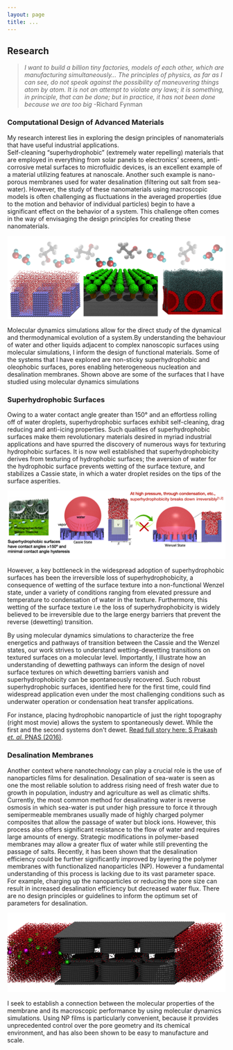 ```yaml
---
layout: page
title: ...
---
```

## Research

>_I want to build a billion tiny factories, models of each other, which are manufacturing simultaneously… The principles of physics, as far as I can see, do not speak against the possibility of maneuvering things atom by atom. It is not an attempt to violate any laws; it is something, in principle, that can be done; but in practice, it has not been done because we are too big_ 
-Richard Fynman

### Computational Design of Advanced Materials


My research interest lies in exploring the design principles of nanomaterials that have useful industrial applications.   
Self-cleaning “superhydrophobic” (extremely water repelling) materials that are employed in everything from solar panels to electronics’
screens, anti-corrosive metal surfaces to microfluidic devices, is an excellent example of a material utilizing features at nanoscale.
Another such example is nano-porous membranes used for water desalination (filtering out salt from sea-water). 
However, the study of these nanomaterials using macroscopic models is often challenging as fluctuations in the averaged properties 
(due to the motion and behavior of individual particles) begin to have a significant effect on the behavior of a system. 
This challenge often comes in the way of envisaging the design principles for creating these nanomaterials. 

![Nanotextured Surfaces](/img/image_surf.png)

Molecular dynamics simulations allow for the direct study of the dynamical and thermodynamical evolution of a system.By understanding the behaviour of water and other liquids adjacent to complex nanoscopic surfaces using molecular simulations, I inform the design of functional materials. Some of the systems that I have explored are non-sticky superhydrophobic and oleophobic surfaces, pores enabling heterogeneous nucleation and desalination membranes. Shown above are some of the surfaces that I have studied using molecular dynamics simulations


### Superhydrophobic Surfaces
Owing to a water contact angle greater than 150° and an effortless rolling off of water droplets, 
superhydrophobic surfaces exhibit self-cleaning, drag reducing and anti-icing properties. 
Such qualities of superhydrophobic surfaces make them revolutionary materials desired in myriad industrial 
applications and have spurred the discovery of numerous ways for texturing hydrophobic surfaces. 
It is now well established that superhydrophobicity derives from texturing of hydrophobic surfaces; 
the aversion of water for the hydrophobic surface prevents wetting of the surface texture, and stabilizes a Cassie state, 
in which a water droplet resides on the tips of the surface asperities.

![Superhydrophobic Surfaces](/img/Image_superhyd.png)


However, a key bottleneck in the widespread adoption of superhydrophobic surfaces has been the irreversible loss of superhydrophobicity, a consequence of wetting of the surface texture into a non-functional Wenzel state, under a variety of conditions ranging from elevated pressure and temperature to condensation of water in the texture. Furthermore, this wetting of the surface texture i.e the loss of superhydrophobicity is widely believed to be irreversible due to the large energy barriers that prevent the reverse (dewetting) transition.



By using molecular dynamics simulations to characterize the free energetics and pathways of transition between the Cassie and the Wenzel states, our work strives to understand wetting-dewetting transitions on textured surfaces on a molecular level. Importantly, I illustrate how an understanding of dewetting pathways can inform the design of novel surface textures on which dewetting barriers vanish and superhydrophobicity can be spontaneously recovered. Such robust superhydrophobic surfaces, identified here for the first time, could find widespread application even under the most challenging conditions such as underwater operation or condensation heat transfer applications.


For instance, placing hydrophobic nanoparticle of just the right topography (right most movie) allows the system to spontaneously dewet. While the first and the second systems don't dewet. [Read full story here: S Prakash _et. al._ PNAS (2016)](http://www.pnas.org/content/113/20/5508).



### Desalination Membranes

Another context where nanotechnology can play a crucial role is the use of nanoparticles films for desalination. Desalination of sea-water is seen as one the most reliable solution to address rising need of fresh water due to growth in population, industry and agriculture as well as climatic shifts. Currently, the most common method for desalinating water is reverse osmosis in which sea-water is put under high pressure to force it through semipermeable membranes usually made of highly charged polymer composites that allow the passage of water but block ions. However, this process also offers significant resistance to the flow of water and requires large amounts of energy. Strategic modifications in polymer-based membranes may allow a greater flux of water while still preventing the passage of salts. Recently, it has been shown that the desalination efficiency could be further significantly improved by layering the polymer membranes with functionalized nanoparticles (NP). However a fundamental understanding of this process is lacking due to its vast parameter space. For example, charging up the nanoparticles or reducing the pore size can result in increased desalination efficiency but decreased water flux. There are no design principles or guidelines to inform the optimum set of parameters for desalination. 

![Desalination Membranes](/img/Image_desal.png)


I seek to establish a connection between the molecular properties of the membrane and its macroscopic performance by using molecular dynamics simulations. Using NP films is particularly convenient, because it provides unprecedented control over the pore geometry and its chemical environment, and has also been shown to be easy to manufacture and scale.
